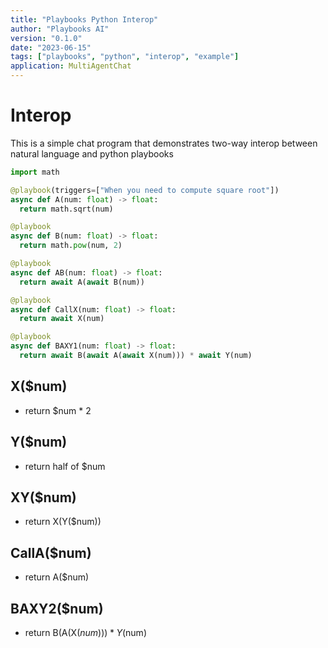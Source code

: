 ```yaml
---
title: "Playbooks Python Interop"
author: "Playbooks AI"
version: "0.1.0"
date: "2023-06-15"
tags: ["playbooks", "python", "interop", "example"]
application: MultiAgentChat
---
```


# Interop
This is a simple chat program that demonstrates two-way interop between natural language and python playbooks

```python
import math

@playbook(triggers=["When you need to compute square root"])
async def A(num: float) -> float:
  return math.sqrt(num)

@playbook
async def B(num: float) -> float:
  return math.pow(num, 2)

@playbook
async def AB(num: float) -> float:
  return await A(await B(num))

@playbook
async def CallX(num: float) -> float:
  return await X(num)

@playbook
async def BAXY1(num: float) -> float:
  return await B(await A(await X(num))) * await Y(num)

```

## X($num)
- return $num * 2

## Y($num)
- return half of $num

## XY($num)
- return X(Y($num))

## CallA($num)
- return A($num)

## BAXY2($num)
- return B(A(X($num))) * Y($num)
